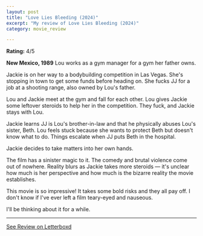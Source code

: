 ```yaml
---
layout: post
title: "Love Lies Bleeding (2024)"
excerpt: "My review of Love Lies Bleeding (2024)"
category: movie_review

---
```


**Rating:** 4/5

<b></b>

<b>New Mexico, 1989</b>
Lou works as a gym manager for a gym her father owns.

Jackie is on her way to a bodybuilding competition in Las Vegas. She's stopping in town to get some funds before heading on. She fucks JJ for a job at a shooting range, also owned by Lou's father.

Lou and Jackie meet at the gym and fall for each other. Lou gives Jackie some leftover steroids to help her in the competition. They fuck, and Jackie stays with Lou.

Jackie learns JJ is Lou's brother-in-law and that he physically abuses Lou's sister, Beth. Lou feels stuck because she wants to protect Beth but doesn't know what to do. Things escalate when JJ puts Beth in the hospital.

Jackie decides to take matters into her own hands.

The film has a sinister magic to it. The comedy and brutal violence come out of nowhere. Reality blurs as Jackie takes more steroids — it's unclear how much is her perspective and how much is the bizarre reality the movie establishes.

This movie is so impressive! It takes some bold risks and they all pay off. I don't know if I've ever left a film teary-eyed and nauseous.

I'll be thinking about it for a while.

<hr>

[See Review on Letterboxd](https://boxd.it/64NCiz)
